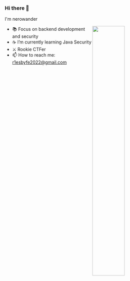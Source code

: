 ### Hi there 👋

I'm nerowander

<a href="https://github.com/nerowander?tab=repositories">
    <img align="right" width="45%" src="https://github-readme-stats.vercel.app/api?username=nerowander&hide_title=true&hide_border=true&show_icons=true&bg_color=00000000" />
</a>

- 📚 Focus on backend development and security 
- ☕ I’m currently learning Java Security
- ⚔️ Rookie CTFer
- 📫 How to reach me: r1esbyfe2022@gmail.com
